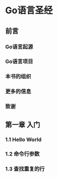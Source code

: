 # Go语言圣经 #

## 前言 ##

### Go语言起源 ###

### Go语言项目 ###

### 本书的组织 ###

### 更多的信息 ###

### 致谢 ###

## 第一章 入门 ##

### 1.1 Hello World ###

### 1.2 命令行参数 ###

### 1.3 查找重复的行 ###


